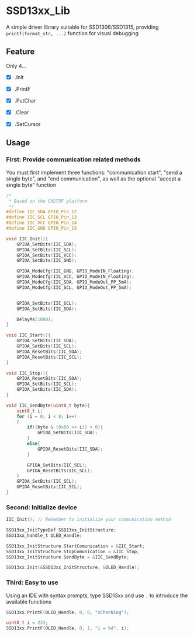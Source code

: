 # SSD13xx_Lib

A simple driver library suitable for SSD1306/SSD1315, providing `printf(format_str, ...)` function for visual debugging

## Feature

Only 4...

- [x] .Init

- [x] .PrintF
- [x] .PutChar
- [x] .Clear
- [x] .SetCursor

## Usage

### First: Provide communication related methods

You must first implement three functions: "communication start", "send a single byte", and "end communication", as well as the optional "accept a single byte" function

```C
/*
 * Based on the CH573F platform
 */
#define IIC_SDA GPIO_Pin_12
#define IIC_SCL GPIO_Pin_13
#define IIC_VCC GPIO_Pin_14
#define IIC_GND GPIO_Pin_15

void IIC_Init(){
    GPIOA_SetBits(IIC_SDA);
    GPIOA_SetBits(IIC_SCL);
    GPIOA_SetBits(IIC_VCC);
    GPIOA_SetBits(IIC_GND);

    GPIOA_ModeCfg(IIC_GND, GPIO_ModeIN_Floating);
    GPIOA_ModeCfg(IIC_VCC, GPIO_ModeIN_Floating);
    GPIOA_ModeCfg(IIC_SDA, GPIO_ModeOut_PP_5mA);
    GPIOA_ModeCfg(IIC_SCL, GPIO_ModeOut_PP_5mA);


    GPIOA_SetBits(IIC_SCL);
    GPIOA_SetBits(IIC_SDA);

    DelayMs(1000);
}

void IIC_Start(){
    GPIOA_SetBits(IIC_SDA);
    GPIOA_SetBits(IIC_SCL);
    GPIOA_ResetBits(IIC_SDA);
    GPIOA_ResetBits(IIC_SCL);
}

void IIC_Stop(){
    GPIOA_ResetBits(IIC_SDA);
    GPIOA_SetBits(IIC_SCL);
    GPIOA_SetBits(IIC_SDA);
}

void IIC_SendByte(uint8_t byte){
    uint8_t i;
    for (i = 0; i < 8; i++)
    {
        if((byte & (0x80 >> i)) > 0){
            GPIOA_SetBits(IIC_SDA);
        }
        else{
            GPIOA_ResetBits(IIC_SDA);
        }

        GPIOA_SetBits(IIC_SCL);
        GPIOA_ResetBits(IIC_SCL);
    }
    GPIOA_SetBits(IIC_SCL);
    GPIOA_ResetBits(IIC_SCL);
}
```

### Second: Initialize device

```C
IIC_Init(); // Remember to initialize your communication method

SSD13xx_InitTypeDef SSD13xx_InitStructure;
SSD13xx_handle_t OLED_Handle;

SSD13xx_InitStructure.StartComunication = &IIC_Start;
SSD13xx_InitStructure.StopComunication = &IIC_Stop;
SSD13xx_InitStructure.SendByte = &IIC_SendByte;

SSD13xx.Init(&SSD13xx_InitStructure, &OLED_Handle);
```

### Third: Easy to use

Using an IDE with syntax prompts, type SSD13xx and use `.` to introduce the available functions

```C
SSD13xx.PrintF(OLED_Handle, 0, 0, "xChenNing");

uint8_t i = 233;
SSD13xx.PrintF(OLED_Handle, 0, 1, "i = %d", i);
```
